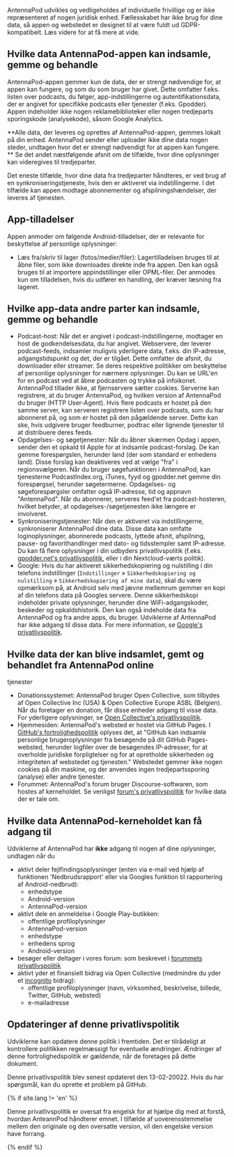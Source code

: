 AntennaPod udvikles og vedligeholdes af individuelle frivillige og er ikke
repræsenteret af nogen juridisk enhed. Fællesskabet har ikke brug for dine data,
så appen og webstedet er designet til at være fuldt ud GDPR-kompatibelt. Læs
videre for at få mere at vide.

## Hvilke data AntennaPod-appen kan indsamle, gemme og behandle

AntennaPod-appen gemmer kun de data, der er strengt nødvendige for, at appen kan
fungere, og som du som bruger har givet. Dette omfatter f.eks. listen over
podcasts, du følger, app-indstillingerne og autentifikationsdata, der er angivet
for specifikke podcasts eller tjenester (f.eks. Gpodder). Appen indeholder ikke
nogen reklamebiblioteker eller nogen tredjeparts sporingskode (analysekode),
såsom Google Analytics.

**Alle data, der leveres og oprettes af AntennaPod-appen, gemmes lokalt på din
enhed. AntennaPod sender eller uploader ikke dine data nogen steder, undtagen
hvor det er strengt nødvendigt for at appen kan fungere. ** Se det andet
næstfølgende afsnit om de tilfælde, hvor dine oplysninger kan videregives til
tredjeparter.

Det eneste tilfælde, hvor dine data fra tredjeparter håndteres, er ved brug af en
synkroniseringstjeneste, hvis den er aktiveret via indstillingerne. I det
tilfælde kan appen modtage abonnementer og afspilningshændelser, der leveres af
tjenesten.

## App-tilladelser

Appen anmoder om følgende Android-tilladelser, der er relevante for beskyttelse
af personlige oplysninger:

- Læs fra/skriv til lager (fotos/medier/filer): Lagertilladelsen bruges til at
åbne filer, som ikke downloades direkte inde fra appen. Den kan også bruges
til at importere appindstillinger eller OPML-filer. Der anmodes kun om
tilladelsen, hvis du udfører en handling, der kræver læsning fra lageret.

## Hvilke app-data andre parter kan indsamle, gemme og behandle

- Podcast-host: Når det er angivet i podcast-indstillingerne, modtager en host de
godkendelsesdata, du har angivet. Webservere, der leverer podcast-feeds,
indsamler muligvis yderligere data, f.eks. din IP-adresse, adgangstidspunkt og
det, der er tilgået. Dette omfatter de afsnit, du downloader eller streamer. Se
deres respektive politikker om beskyttelse af personlige oplysninger for nærmere
oplysninger. Du kan se URL'en for en podcast ved at åbne podcasten og trykke på
infoikonet. AntennaPod tillader ikke, at fjernservere sætter cookies. Serverne
kan registrere, at du bruger AntennaPod, og hvilken version af AntennaPod du
bruger (HTTP User-Agent). Hvis flere podcasts er hostet på den samme server, kan
serveren registrere listen over podcasts, som du har abonneret på, og som er
hostet på den pågældende server. Dette kan ske, hvis udgivere bruger feedburner,
podtrac eller lignende tjenester til at distribuere deres feeds.
- Opdagelses- og søgetjenester: Når du åbner skærmen Opdag i appen, sender den et
opkald til Apple for at indsamle podcast-forslag. De kan gemme forespørgslen,
herunder land (der som standard er enhedens land). Disse forslag kan deaktiveres
ved at vælge "fra" i regionsvælgeren. Når du bruger søgefunktionen i AntennaPod,
kan tjenesterne PodcastIndex.org, iTunes, fyyd og gpodder.net gemme din
forespørgsel, herunder søgetermerne. Opdagelses- og søgeforespørgsler omfatter
også IP-adresse, tid og appnavn "AntennaPod". Når du abonnerer, serveres feed'et
fra podcast-hosteren, hvilket betyder, at opdagelses-/søgetjenesten ikke længere
er involveret.
- Synkroniseringstjenester: Når den er aktiveret via indstillingerne,
synkroniserer AntennaPod dine data. Disse data kan omfatte loginoplysninger,
abonnerede podcasts, lyttede afsnit, afspilning, pause- og favorithandlinger med
dato- og tidsstempler samt IP-adresse. Du kan få flere oplysninger i din
udbyders privatlivspolitik (f.eks. [gpodder.net's
privatlivspolitik](https://gpodder.net/privacy), eller i din Nextcloud-værts
politik).
- Google: Hvis du har aktiveret sikkerhedskopiering og nulstilling i din telefons
indstillinger (`Indstillinger` » `Sikkerhedskopiering og nulstilling` »
`Sikkerhedskopiering af mine data`), skal du være opmærksom på, at Android selv
med jævne mellemrum gemmer en kopi af din telefons data på Googles servere.
Denne sikkerhedskopi indeholder private oplysninger, herunder dine
WiFi-adgangskoder, beskeder og opkaldshistorik. Den kan også indeholde data fra
AntennaPod og fra andre apps, du bruger. Udviklerne af AntennaPod har ikke
adgang til disse data. For mere information, se [Google's
privatlivspolitik](https://policies.google.com).

## Hvilke data der kan blive indsamlet, gemt og behandlet fra AntennaPod online
tjenester

- Donationssystemet: AntennaPod bruger Open Collective, som tilbydes af Open
Collective Inc (USA) & Open Collective Europe ASBL (Belgien). Når du foretager
en donation, får disse enheder adgang til visse data. For yderligere
oplysninger, se [Open Collective's
privatlivspolitik](https://opencollective.com/privacypolicy).
- Hjemmesiden: AntennaPod's websted er hostet via GitHub Pages. I [GitHub's
fortrolighedspolitik](https://docs.github.com/en/github/site-policy/github-privacy-statement#github-pages)
oplyses det, at "GitHub kan indsamle personlige brugeroplysninger fra besøgende
på dit GitHub Pages-websted, herunder logfiler over de besøgendes IP-adresser,
for at overholde juridiske forpligtelser og for at opretholde sikkerheden og
integriteten af webstedet og tjenesten." Webstedet gemmer ikke nogen cookies på
din maskine, og der anvendes ingen tredjepartssporing (analyse) eller andre
tjenester.
- Forummet: AntennaPod's forum bruger Discourse-softwaren, som hostes af
kerneholdet. Se venligst [forum's
privatlivspolitik](https://forum.antennapod.org/privacy) for hvilke data der er
tale om.

## Hvilke data AntennaPod-kerneholdet kan få adgang til

Udviklerne af AntennaPod har **ikke** adgang til nogen af dine oplysninger,
undtagen når du

- aktivt deler fejlfindingsoplysninger (enten via e-mail ved hjælp af funktionen
'Nedbrudsrapport' eller via Googles funktion til rapportering af
Android-nedbrud):
   - enhedstype
   - Android-version
   - AntennaPod-version
- aktivt dele en anmeldelse i Google Play-butikken:
   - offentlige profiloplysninger
   - AntennaPod-version
   - enhedstype
   - enhedens sprog
   - Android-version
- besøger eller deltager i vores forum: som beskrevet i [forummets
privatlivspolitik](https://forum.antennapod.org/privacy)
- aktivt yder et finansielt bidrag via Open Collective (medmindre du yder et
[incognito](https://docs.opencollective.com/help/financial-contributors/payments#profile)
bidrag):
   - offentlige profiloplysninger (navn, virksomhed, beskrivelse, billede, Twitter,
GitHub, websted)
   - e-mailadresse

## Opdateringer af denne privatlivspolitik

Udviklerne kan opdatere denne politik i fremtiden. Det er tilrådeligt at
kontrollere politikken regelmæssigt for eventuelle ændringer. Ændringer af denne
fortrolighedspolitik er gældende, når de foretages på dette dokument.

Denne privatlivspolitik blev senest opdateret den 13-02-20022. Hvis du har
spørgsmål, kan du oprette et problem på GitHub.

{% if site.lang != 'en' %}

Denne privatlivspolitik er oversat fra engelsk for at hjælpe dig med at forstå,
hvordan AnteannPod håndterer emnet. I tilfælde af uoverensstemmelse mellem den
originale og den oversatte version, vil den engelske version have forrang.

{% endif %}

